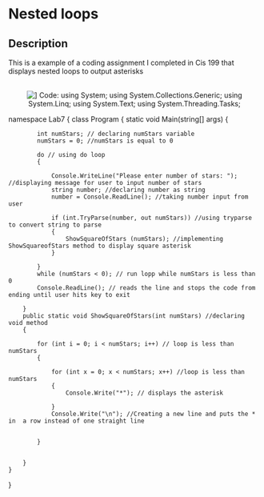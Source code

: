 <h1>Nested loops</h1>

<h2>Description</h2>
This is a example of a coding assignment I completed in Cis 199 that displays nested loops to output asterisks
<br />




<p align="center">
 <br/>
<img src="blob:https://imgur.com/a97ba100-032f-49a3-a16c-d4bb6c2577db" alt="]"/>
Code:
using System;
using System.Collections.Generic;
using System.Linq;
using System.Text;
using System.Threading.Tasks;

namespace Lab7
{
    class Program
    {
        static void Main(string[] args)
        {

            int numStars; // declaring numStars variable
            numStars = 0; //numStars is equal to 0 

            do // using do loop
            {

                Console.WriteLine("Please enter number of stars: "); //displaying message for user to input number of stars
                string number; //declaring number as string
                number = Console.ReadLine(); //taking number input from user

                if (int.TryParse(number, out numStars)) //using tryparse to convert string to parse
                {
                    ShowSquareOfStars (numStars); //implementing ShowSquareofStars method to display square asterisk
                }

            }
            while (numStars < 0); // run lopp while numStars is less than 0
            Console.ReadLine(); // reads the line and stops the code from ending until user hits key to exit

        }
        public static void ShowSquareOfStars(int numStars) //declaring void method
        {

            for (int i = 0; i < numStars; i++) // loop is less than numStars
            {

                for (int x = 0; x < numStars; x++) //loop is less than numStars
                {
                    Console.Write("*"); // displays the asterisk

                }
                Console.Write("\n"); //Creating a new line and puts the * in  a row instead of one straight line


            }


        }
    }
}
